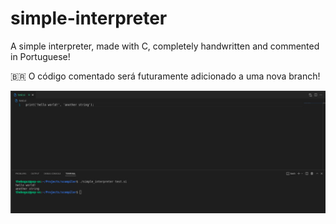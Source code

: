 # simple-interpreter

A simple interpreter, made with C, completely handwritten and commented in Portuguese!

🇧🇷 O código comentado será futuramente adicionado a uma nova branch!

![alt text](./.github/preview.jpeg)